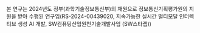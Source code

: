 본 연구는 2024년도 정부(과학기술정보통신부)의 재원으로 정보통신기획평가원의 지원을 받아 수행된 연구임(RS-2024-00439020, 지속가능한 실시간 멀티모달 인터렉티브 생성 AI 개발, SW컴퓨팅산업원천기술개발사업 (SW스타랩))